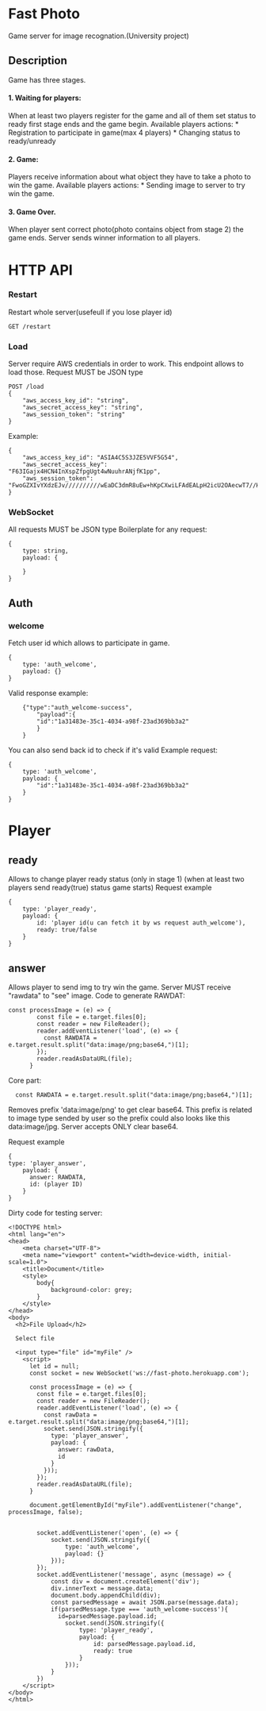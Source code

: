 # Fast Photo
Game server for image recognation.(University project)
## Description
Game has three stages.
#### 1. Waiting for players:
When at least two players register for the game and all of them set status to ready first stage ends and the game begin.
Available players actions:
    * Registration to participate in game(max 4 players)
    * Changing status to ready/unready
#### 2. Game:
Players receive information about what object they have to take a photo to win the game.
    Available players actions:
    * Sending image to server to try win the game.
#### 3. Game Over.
When player sent correct photo(photo contains object from stage 2) the game ends.
Server sends winner information to all players.
    
# HTTP API

### Restart
Restart whole server(usefeull if you lose player id)
```http
GET /restart
```

### Load
Server require AWS credentials in order to work.
This endpoint allows to load those.
Request MUST be JSON type
```http
POST /load
{
    "aws_access_key_id": "string",
    "aws_secret_access_key": "string",
    "aws_session_token": "string"
}
```
Example:

```
{
	"aws_access_key_id": "ASIA4C5S3JZE5VVF5G54",
	"aws_secret_access_key": "F63IGajx4HCN4InXspZfpgUgt4wNuuhrANjfK1pp",
	"aws_session_token": "FwoGZXIvYXdzEJv//////////wEaDC3dmR8uEw+hKpCXwiLFAdEALpH2icU2OAecwT7//HVCsIe9pnIhKKPLJsCLGhiGU65y/SLu7VqedzgW9bX40LArROc9gK1l+R9LnFXLWZoy+prPwJlKtj4jzytvfytJlt4Gu92rAOEK+yS9SNU1nk93gzQvFtQedHM2fOWVAl7SLVIJ4+mvEcJKUHxAP7kvgatz6EIBKKs6mUpGlxZCdW7qtezyId+BU5ojmXYt1fkNel0/LrDoHeNusZwfRdEiSbBDhtXL0hqpu55Z6oLq3xedvhHOKIe0qPQFMi2zcyWXLQBc+PJyUmYRx+SdwiQsG+nL4ScQweD/nSlGmxvWis4nUtep7w4o8c8="
}
```

### WebSocket
All requests MUST be JSON type
Boilerplate for any request:
```
{
    type: string,
    payload: {
        
    }
}
```

## Auth
### welcome
Fetch user id which allows to participate in game.
```
{
    type: 'auth_welcome',
    payload: {}
}
```
Valid response example:
```
    {"type":"auth_welcome-success",
        "payload":{
        "id":"1a31483e-35c1-4034-a98f-23ad369bb3a2"
        }
    }
```

You can also send back id to check if it's valid 
Example request:
```
{
    type: 'auth_welcome',
    payload: {
        "id":"1a31483e-35c1-4034-a98f-23ad369bb3a2"
    }
}
```


# Player

## ready

Allows to change player ready status (only in stage 1)
(when at least two players send ready(true) status game starts)
Request example
```
{
    type: 'player_ready',
    payload: {
        id: 'player id(u can fetch it by ws request auth_welcome'),
        ready: true/false
    }
}
```

## answer
Allows player to send img to try win the game.
Server MUST receive "rawdata" to "see" image.
Code to generate RAWDAT: 
```
const processImage = (e) => {
        const file = e.target.files[0];
        const reader = new FileReader();
        reader.addEventListener('load', (e) => {
          const RAWDATA = e.target.result.split("data:image/png;base64,")[1];
        });
        reader.readAsDataURL(file);
      }
```

Core part:
```
  const RAWDATA = e.target.result.split("data:image/png;base64,")[1];
```
Removes prefix 'data:image/png' to get clear base64.
This prefix is related to image type sended by user so the prefix could also looks like this
data:image/jpg.
Server accepts ONLY clear base64.

Request example
```
{
type: 'player_answer',
    payload: {
      answer: RAWDATA,
      id: (player ID)
    }
}
```

Dirty code for testing server:

```
<!DOCTYPE html>
<html lang="en">
<head>
    <meta charset="UTF-8">
    <meta name="viewport" content="width=device-width, initial-scale=1.0">
    <title>Document</title>
    <style>
        body{
            background-color: grey;
        }
    </style>
</head>
<body>
  <h2>File Upload</h2>

  Select file

  <input type="file" id="myFile" />
    <script>
      let id = null;
      const socket = new WebSocket('ws://fast-photo.herokuapp.com');

      const processImage = (e) => {
        const file = e.target.files[0];
        const reader = new FileReader();
        reader.addEventListener('load', (e) => {
          const rawData = e.target.result.split("data:image/png;base64,")[1];
          socket.send(JSON.stringify({
            type: 'player_answer',
            payload: {
              answer: rawData,
              id
            }
          }));
        });
        reader.readAsDataURL(file);
      }

      document.getElementById("myFile").addEventListener("change", processImage, false);


        socket.addEventListener('open', (e) => {
            socket.send(JSON.stringify({
                type: 'auth_welcome',
                payload: {}
            }));
        });
        socket.addEventListener('message', async (message) => {
            const div = document.createElement('div');
            div.innerText = message.data;
            document.body.appendChild(div);
            const parsedMessage = await JSON.parse(message.data);
            if(parsedMessage.type === 'auth_welcome-success'){
              id=parsedMessage.payload.id;
                socket.send(JSON.stringify({
                    type: 'player_ready',
                    payload: {
                        id: parsedMessage.payload.id,
                        ready: true
                    }
                }));
            }
        })
    </script>
</body>
</html>
```